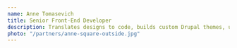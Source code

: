```yaml
---
name: Anne Tomasevich
title: Senior Front-End Developer
description: Translates designs to code, builds custom Drupal themes, uses modern JavaScript frameworks, and works to improve user experience and accessibility.
photo: "/partners/anne-square-outside.jpg"
---
```

